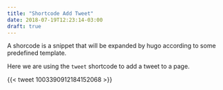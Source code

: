 ```yaml
---
title: "Shortcode Add Tweet"
date: 2018-07-19T12:23:14-03:00
draft: true
---
```


A shorcode is a snippet that will be expanded by hugo according to some predefined template.

Here we are using the `tweet` shortcode to add a tweet to a page.

{{< tweet 1003390912184152068 >}}
